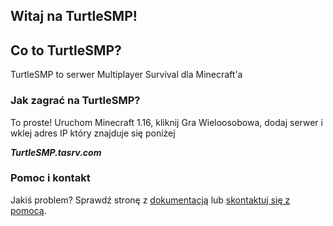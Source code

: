 ## Witaj na TurtleSMP!

## Co to TurtleSMP?
TurtleSMP to serwer Multiplayer Survival dla Minecraft'a




### Jak zagrać na TurtleSMP?

To proste! Uruchom Minecraft 1.16, kliknij Gra Wieloosobowa,
dodaj serwer i wklej adres IP który znajduje się poniżej

***TurtleSMP.tasrv.com***





### Pomoc i kontakt

Jakiś problem? Sprawdź stronę z [dokumentacją](https://docs.google.com/document/d/16Y20FgnIrqcH52mK6tVKNaV6wDBG3R9RmrLmVXvlIhI/edit?usp=sharing) lub [skontaktuj się z pomocą](https://forms.gle/2zJkwSnQkE8Nx9En7).
